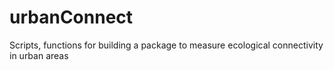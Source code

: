 # urbanConnect
Scripts, functions for building a package to measure ecological connectivity in urban areas
